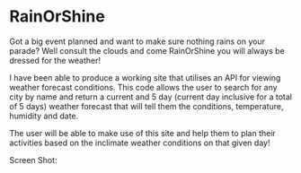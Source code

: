 # RainOrShine
Got a big event planned and want to make sure nothing rains on your parade? Well consult the clouds and come RainOrShine you will always be dressed for the weather!

I have been able to produce a working site that utilises an API for viewing weather forecast conditions.
This code allows the user to search for any city by name and return a current and 5 day (current day inclusive for a total of 5 days) weather forecast that will tell them the conditions, temperature, humidity and date.

The user will be able to make use of this site and help them to plan their activities based on the inclimate weather conditions on that given day!

Screen Shot:





